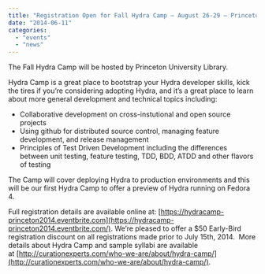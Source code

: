 ```yaml
---
title: "Registration Open for Fall Hydra Camp – August 26-29 – Princeton, NJ"
date: "2014-06-11"
categories: 
  - "events"
  - "news"
---
```


The Fall Hydra Camp will be hosted by Princeton University Library.

Hydra Camp is a great place to bootstrap your Hydra developer skills, kick the tires if you’re considering adopting Hydra, and it’s a great place to learn about more general development and technical topics including:

- Collaborative development on cross-instutional and open source projects
- Using github for distributed source control, managing feature development, and release management
- Principles of Test Driven Development including the differences between unit testing, feature testing, TDD, BDD, ATDD and other flavors of testing

The Camp will cover deploying Hydra to production environments and this will be our first Hydra Camp to offer a preview of Hydra running on Fedora 4.

Full registration details are available online at: [https://hydracamp-princeton2014.eventbrite.com](https://hydracamp-princeton2014.eventbrite.com/). We’re pleased to offer a $50 Early-Bird registration discount on all registrations made prior to July 15th, 2014.  More details about Hydra Camp and sample syllabi are available at [http://curationexperts.com/who-we-are/about/hydra-camp/](http://curationexperts.com/who-we-are/about/hydra-camp/).
